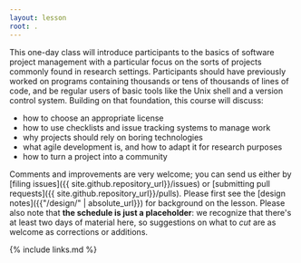 ```yaml
---
layout: lesson
root: .
---
```

This one-day class will introduce participants to the basics of software project management
with a particular focus on the sorts of projects commonly found in research settings.
Participants should have previously worked on
programs containing thousands or tens of thousands of lines of code,
and be regular users of basic tools like the Unix shell and a version control system.
Building on that foundation, this course will discuss:

*   how to choose an appropriate license
*   how to use checklists and issue tracking systems to manage work
*   why projects should rely on boring technologies
*   what agile development is, and how to adapt it for research purposes
*   how to turn a project into a community

Comments and improvements are very welcome;
you can send us either by
[filing issues]({{ site.github.repository_url}}/issues)
or
[submitting pull requests]({{ site.github.repository_url}}/pulls).
Please first see the [design notes]({{"/design/" | absolute_url}}) for background on the lesson.
Please also note that **the schedule is just a placeholder**:
we recognize that there's at least two days of material here,
so suggestions on what to *cut* are as welcome as corrections or additions.

{% include links.md %}
